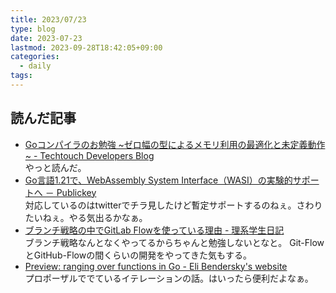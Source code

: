 ```yaml
---
title: 2023/07/23
type: blog
date: 2023-07-23
lastmod: 2023-09-28T18:42:05+09:00
categories:
  - daily
tags:
---
```


## 読んだ記事

- [Goコンパイラのお勉強 ~ゼロ幅の型によるメモリ利用の最適化と未定義動作 ~ - Techtouch Developers Blog](https://tech.techtouch.jp/entry/go-compiler-study-optimization-undefined-behaviour)  
  やっと読んだ。
- [Go言語1.21で、WebAssembly System Interface（WASI）の実験的サポートへ － Publickey](https://www.publickey1.jp/blog/23/go121webassembly_system_interfacewasi.html)  
  対応しているのはtwitterでチラ見したけど暫定サポートするのねぇ。さわりたいねぇ。やる気出るかなぁ。
- [ブランチ戦略の中でGitLab Flowを使っている理由 - 理系学生日記](https://kiririmode.hatenablog.jp/entry/20230722/1690002621)  
  ブランチ戦略なんとなくやってるからちゃんと勉強しないとなと。
  Git-FlowとGitHub-Flowの間くらいの開発をやってきた気もする。  
- [Preview: ranging over functions in Go - Eli Bendersky's website](https://eli.thegreenplace.net/2023/preview-ranging-over-functions-in-go/)  
  プロポーザルででているイテレーションの話。はいったら便利だよなぁ。
